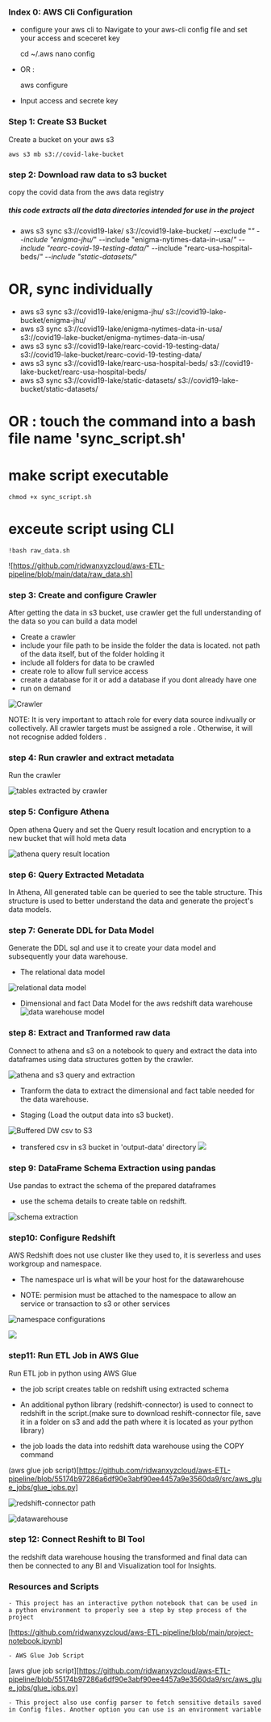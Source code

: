 ### Index 0: AWS Cli Configuration

- configure your aws cli to 
Navigate to your aws-cli config file and set your access and sceceret key 

    cd ~/.aws
    nano config

- OR : 


    aws configure

- Input access and secrete key

### Step 1: Create S3 Bucket 

Create a bucket on your aws s3

    aws s3 mb s3://covid-lake-bucket


### step 2: Download raw data to s3 bucket
copy the covid data from the aws data registry

##### this code extracts all the data directories intended for use in the project

* aws s3 sync s3://covid19-lake/ s3://covid19-lake-bucket/ --exclude "*" --include "enigma-jhu/*" --include "enigma-nytimes-data-in-usa/*" --include "rearc-covid-19-testing-data/*" --include "rearc-usa-hospital-beds/*" --include "static-datasets/*"

# OR, sync individually

* aws s3 sync s3://covid19-lake/enigma-jhu/ s3://covid19-lake-bucket/enigma-jhu/
* aws s3 sync s3://covid19-lake/enigma-nytimes-data-in-usa/ s3://covid19-lake-bucket/enigma-nytimes-data-in-usa/
* aws s3 sync s3://covid19-lake/rearc-covid-19-testing-data/ s3://covid19-lake-bucket/rearc-covid-19-testing-data/
* aws s3 sync s3://covid19-lake/rearc-usa-hospital-beds/ s3://covid19-lake-bucket/rearc-usa-hospital-beds/
* aws s3 sync s3://covid19-lake/static-datasets/ s3://covid19-lake-bucket/static-datasets/

# OR : touch the command into a bash file name 'sync_script.sh' 
# make script executable
    chmod +x sync_script.sh

# exceute script using CLI

    !bash raw_data.sh

![https://github.com/ridwanxyzcloud/aws-ETL-pipeline/blob/main/data/raw_data.sh]

### step 3: Create and configure Crawler 

After getting the data in s3 bucket, use crawler get the full understanding of the data so you can build a data model 
- Create a crawler 
- include your file path to be inside the folder the data is located. not path of the data itself, but of the folder holding it 
- include all  folders for data to be crawled
- create role to allow full service access 
- create a database for it or add a database if you dont already have one 
- run on demand

![Crawler](https://github.com/ridwanxyzcloud/aws-ETL-pipeline/blob/main/snapshots/crawler.png)


NOTE: It is very important to attach role for every data source indivually or collectively. All crawler targets must be assigned a role . Otherwise, it will not recognise added folders .

### step 4: Run crawler and extract metadata
Run the crawler

![tables extracted by crawler](https://github.com/ridwanxyzcloud/aws-ETL-pipeline/blob/main/snapshots/crawler_tables.png)

### step  5: Configure Athena 
Open athena Query and set the Query result location and encryption to a new bucket that will hold meta data 

![athena query result location](https://github.com/ridwanxyzcloud/aws-ETL-pipeline/blob/main/snapshots/athena_query_location.png)


### step 6: Query Extracted Metadata
In Athena, All generated table can be queried to see the table structure. 
This structure is used to better understand the data and generate the project's data models.

### step 7: Generate DDL for Data Model
Generate the DDL sql and use it to create your data model and subsequently your data warehouse.
- The relational data model

![relational data model](https://github.com/ridwanxyzcloud/aws-ETL-pipeline/blob/main/data%20model/covid19-project-1NF.drawio.png)

- Dimensional and fact Data Model for the aws redshift data warehouse 
![data warehouse model](https://github.com/ridwanxyzcloud/aws-ETL-pipeline/blob/main/data%20model/covid19_DW_2NF.drawio.png)

### step 8: Extract and Tranformed raw data 
Connect to athena and s3 on a notebook to query and extract the data into dataframes using data structures gotten by the crawler.

![athena and s3 query and extraction](https://github.com/ridwanxyzcloud/aws-ETL-pipeline/blob/main/snapshots/athena_s3_query.png)

- Tranform the data to extract the dimensional and fact table needed for the data warehouse.


- Staging (Load the output data into s3 bucket).

![Buffered DW csv to S3](https://github.com/ridwanxyzcloud/aws-ETL-pipeline/blob/main/snapshots/buffred_csv_to_s3.png)

* transfered csv in s3 bucket in 'output-data' directory
![](https://github.com/ridwanxyzcloud/aws-ETL-pipeline/blob/main/snapshots/DW_csv_files_in_s3_bucket.png)

### step 9: DataFrame Schema Extraction using pandas 
Use pandas to extract the schema of the prepared dataframes
- use the schema details to create table on redshift.

![schema extraction](https://github.com/ridwanxyzcloud/aws-ETL-pipeline/blob/main/snapshots/schema_extraction.png)

### step10: Configure Redshift
AWS Redshift does not use cluster like they used to, it is severless and uses workgroup and namespace.

- The namespace url is what will be your host for the datawarehouse 

- NOTE: permision must be attached to the namespace to allow an service or transaction to s3 or other services

![namespace configurations](https://github.com/ridwanxyzcloud/aws-ETL-pipeline/blob/main/snapshots/namespace_1.png)

![](https://github.com/ridwanxyzcloud/aws-ETL-pipeline/blob/main/snapshots/namespace_2.png)

### step11: Run ETL Job in AWS Glue

Run ETL job in python using AWS Glue
- the job script creates table on redshift using extracted schema
- An additional python library (redshift-connector) is used to connect to redshift in the script.(make sure to download reshift-connector file, save it in a folder on s3 and add the path where it is located as your python library)

- the job loads the data into redshift data warehouse using the COPY command 

(aws glue job script)[https://github.com/ridwanxyzcloud/aws-ETL-pipeline/blob/55174b97286a6df90e3abf90ee4457a9e3560da9/src/aws_glue_jobs/glue_jobs.py]

![redshift-connector path](https://github.com/ridwanxyzcloud/aws-ETL-pipeline/blob/main/snapshots/redshift-connector-path.png)

![datawarehouse](https://github.com/ridwanxyzcloud/aws-ETL-pipeline/blob/main/snapshots/reshfit-data-warehouse%20.png)

### step 12: Connect Reshift to BI Tool 

the redshift data warehouse housing the transformed and final data  can then be connected to any BI and Visualization tool for Insights. 

### Resources and Scripts

    - This project has an interactive python notebook that can be used in a python environment to properly see a step by step process of the project

[https://github.com/ridwanxyzcloud/aws-ETL-pipeline/blob/main/project-notebook.ipynb]

    - AWS Glue Job Script

[aws glue job script][https://github.com/ridwanxyzcloud/aws-ETL-pipeline/blob/55174b97286a6df90e3abf90ee4457a9e3560da9/src/aws_glue_jobs/glue_jobs.py]


    - This project also use config parser to fetch sensitive details saved in Config files. Another option you can use is an environment variable